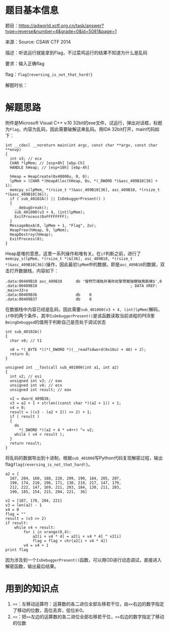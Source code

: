 # 题目基本信息

题目：https://adworld.xctf.org.cn/task/answer?type=reverse&number=4&grade=0&id=5081&page=1

来源：Source: CSAW CTF 2014

描述：听说运行就能拿到Flag，不过菜鸡运行的结果不知道为什么是乱码

要求：输入正确flag

flag：`flag{reversing_is_not_that_hard!}`



解题时长：

# 解题思路

附件是Microsoft Visual C++ v.10 32bit的exe文件，试运行，弹出对话框，标题为`Flag`，内容为乱码，因此需要破解这串乱码。用IDA 32bit打开，main代码如下：

```
int __cdecl __noreturn main(int argc, const char **argv, const char **envp)
{
  int v3; // ecx
  CHAR *lpMem; // [esp+8h] [ebp-Ch]
  HANDLE hHeap; // [esp+10h] [ebp-4h]

  hHeap = HeapCreate(0x40000u, 0, 0);
  lpMem = (CHAR *)HeapAlloc(hHeap, 8u, *(_DWORD *)&asc_409B10[36] + 1);
  memcpy_s(lpMem, *(rsize_t *)&asc_409B10[36], asc_409B10, *(rsize_t *)&asc_409B10[36]);
  if ( sub_40102A() || IsDebuggerPresent() )
  {
    __debugbreak();
    sub_401000(v3 + 4, (int)lpMem);
    ExitProcess(0xFFFFFFFF);
  }
  MessageBoxA(0, lpMem + 1, "Flag", 2u);
  HeapFree(hHeap, 0, lpMem);
  HeapDestroy(hHeap);
  ExitProcess(0);
}
```

Heap是堆的意思，这里一系列操作和堆有关。在`if`判断之前，进行了`memcpy_s(lpMem, *(rsize_t *)&[36], asc_409B10, *(rsize_t *)&asc_409B10[36])`操作，因此最初`lpMem`中的数据，即是`asc_409B10`的数据，双击打开数据栈，内容如下：

```
.data:00409B10 asc_409B10      db '惶牸苎靖拖井夷珎屹摮赞摡铀競铀竟氉梯$',0
.data:00409B10                                         ; DATA XREF: _main+33↑o
.data:00409B36                 db    0
.data:00409B37                 db    0
```

在数据栈中内容已经是乱码，因此需要`sub_401000(v3 + 4, (int)lpMem)`解码，`if`中的两个条件，其中`IsDebuggerPresent()`是该函数读取当前进程的PEB里`BeingDebugged`的值用于判断自己是否处于调试状态

```
int sub_40102A()
{
  char v0; // t1

  v0 = *(_BYTE *)(*(_DWORD *)(__readfsdword(0x18u) + 48) + 2);
  return 0;
}
```

```
unsigned int __fastcall sub_401000(int a1, int a2)
{
  int v2; // esi
  unsigned int v3; // eax
  unsigned int v4; // ecx
  unsigned int result; // eax

  v2 = dword_409B38;
  v3 = a2 + 1 + strlen((const char *)(a2 + 1)) + 1;
  v4 = 0;
  result = ((v3 - (a2 + 2)) >> 2) + 1;
  if ( result )
  {
    do
      *(_DWORD *)(a2 + 4 * v4++) ^= v2;
    while ( v4 < result );
  }
  return result;
}
```

将乱码的数据导出到十进制，根据`sub_401000`写Python代码复现解密过程，输出flag`flag{reversing_is_not_that_hard!}`。

```
a2 = [
  187, 204, 160, 188, 220, 209, 190, 184, 205, 207, 
  190, 174, 210, 196, 171, 130, 210, 217, 147, 179, 
  212, 222, 147, 169, 211, 203, 184, 130, 211, 203, 
  190, 185, 154, 215, 204, 221,  36]

v2 = [187, 170, 204, 221]
v3 = len(a2) - 1
v4 = 0
flag = ""
result = (v3 >> 2)
if result:
	while v4 < result:
		for i in xrange(0,4):
			a2[i + v4 * 4] = a2[i + v4 * 4] ^ v2[i]
			flag = flag + chr(a2[i + v4 * 4])
		v4 = v4 + 1
print flag
```

因为涉及到一个`IsDebuggerPresent()`函数，可以用OD进行动态调试，直接进入解密函数，输出最后结果。



# 用到的知识点

1. `<<`：左移动运算符：运算数的各二进位全部左移若干位，由`<<`右边的数字指定了移动的位数，高位丢弃，低位补0。
2. `>>`：把`>>`左边的运算数的各二进位全部右移若干位，`>>`右边的数字指定了移动的位数